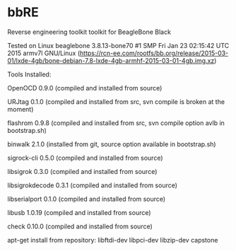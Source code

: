 # bbRE
Reverse engineering toolkit toolkit for BeagleBone Black

Tested on Linux beaglebone 3.8.13-bone70 #1 SMP Fri Jan 23 02:15:42 UTC 2015 armv7l GNU/Linux
(https://rcn-ee.com/rootfs/bb.org/release/2015-03-01/lxde-4gb/bone-debian-7.8-lxde-4gb-armhf-2015-03-01-4gb.img.xz)

Tools Installed:

OpenOCD 0.9.0 (compiled and installed from source)

URJtag 0.1.0 (compiled and installed from src, svn compile is broken at the moment)

flashrom 0.9.8 (compiled and installed from src, svn compile option avlb in bootstrap.sh)

binwalk 2.1.0 (installed from git, source option available in bootstrap.sh)

sigrock-cli 0.5.0 (compiled and installed from source)

libsigrok 0.3.0 (compiled and installed from source)

libsigrokdecode 0.3.1 (compiled and installed from source)

libserialport 0.1.0 (compiled and installed from source)

libusb 1.0.19 (compiled and installed from source)

check 0.10.0 (compiled and installed from source)



apt-get install from repository:
libftdi-dev 
libpci-dev
libzip-dev
capstone



